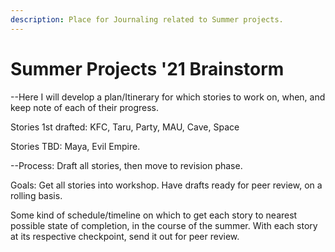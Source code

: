 ```yaml
---
description: Place for Journaling related to Summer projects.
---
```


# Summer Projects '21 Brainstorm

--Here I will develop a plan/Itinerary for which stories to work on, when, and keep note of each of their progress.

Stories 1st drafted:  KFC, Taru, Party, MAU, Cave, Space

Stories TBD: Maya, Evil Empire.

--Process: Draft all stories, then move to revision phase.

Goals: Get all stories into workshop.  Have drafts ready for peer review, on a rolling basis.

Some kind of schedule/timeline on which to get each story to nearest possible state of completion, in the course of the summer. With each story at its respective checkpoint, send it out for peer review. 


